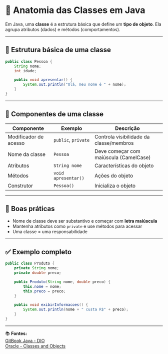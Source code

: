 # 🧬 Anatomia das Classes em Java

Em Java, uma **classe** é a estrutura básica que define um **tipo de objeto**. Ela agrupa atributos (dados) e métodos (comportamentos).

---

## 🧱 Estrutura básica de uma classe

```java
public class Pessoa {
    String nome;
    int idade;

    public void apresentar() {
        System.out.println("Olá, meu nome é " + nome);
    }
}
```

---

## 🧩 Componentes de uma classe

| Componente      | Exemplo                  | Descrição                                 |
|------------------|---------------------------|---------------------------------------------|
| Modificador de acesso | `public`, `private`     | Controla visibilidade da classe/membros     |
| Nome da classe   | `Pessoa`                 | Deve começar com maiúscula (CamelCase)     |
| Atributos        | `String nome`            | Características do objeto                  |
| Métodos          | `void apresentar()`      | Ações do objeto                            |
| Construtor       | `Pessoa()`               | Inicializa o objeto                        |

---

## 🧠 Boas práticas

- Nome de classe deve ser substantivo e começar com **letra maiúscula**
- Mantenha atributos como `private` e use métodos para acessar
- Uma classe = uma responsabilidade

---

## ✅ Exemplo completo

```java
public class Produto {
    private String nome;
    private double preco;

    public Produto(String nome, double preco) {
        this.nome = nome;
        this.preco = preco;
    }

    public void exibirInformacoes() {
        System.out.println(nome + " custa R$" + preco);
    }
}
```

---

📚 **Fontes:**  
[GitBook Java - DIO](https://felipe-aguiar.gitbook.io/dio-java/gitbook)  
[Oracle - Classes and Objects](https://docs.oracle.com/javase/tutorial/java/javaOO/classes.html)

